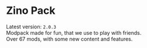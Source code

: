# Zino Pack

Latest version: `2.0.3`\
Modpack made for fun, that we use to play with friends. \
Over 67 mods, with some new content and features.
